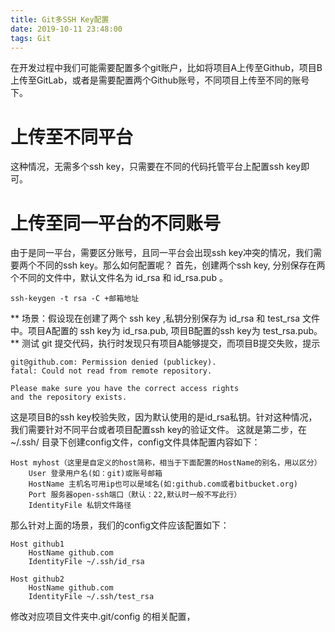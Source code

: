 ```yaml
---
title: Git多SSH Key配置
date: 2019-10-11 23:48:00
tags: Git
---
```

在开发过程中我们可能需要配置多个git账户，比如将项目A上传至Github，项目B上传至GitLab，或者是需要配置两个Github账号，不同项目上传至不同的账号下。
# 上传至不同平台
这种情况，无需多个ssh key，只需要在不同的代码托管平台上配置ssh key即可。
# 上传至同一平台的不同账号
由于是同一平台，需要区分账号，且同一平台会出现ssh key冲突的情况，我们需要两个不同的ssh key。那么如何配置呢？
首先，创建两个ssh key, 分别保存在两个不同的文件中，默认文件名为 id_rsa 和 id_rsa.pub 。
``` shell
ssh-keygen -t rsa -C +邮箱地址
``` 
** 场景：假设现在创建了两个 ssh key ,私钥分别保存为 id_rsa 和 test_rsa 文件中。项目A配置的 ssh key为 id_rsa.pub, 项目B配置的ssh key为 test_rsa.pub。**
测试 git 提交代码，执行时发现只有项目A能够提交，而项目B提交失败，提示
```
git@github.com: Permission denied (publickey).
fatal: Could not read from remote repository.

Please make sure you have the correct access rights
and the repository exists.
```
这是项目B的ssh key校验失败，因为默认使用的是id_rsa私钥。针对这种情况，我们需要针对不同平台或者项目配置ssh key的验证文件。
这就是第二步，在 ~/.ssh/ 目录下创建config文件，config文件具体配置内容如下：
```
Host myhost（这里是自定义的host简称，相当于下面配置的HostName的别名，用以区分）
    User 登录用户名(如：git)或账号邮箱
    HostName 主机名可用ip也可以是域名(如:github.com或者bitbucket.org)
    Port 服务器open-ssh端口（默认：22,默认时一般不写此行）
    IdentityFile 私钥文件路径
```
那么针对上面的场景，我们的config文件应该配置如下：
```
Host github1
    HostName github.com
    IdentityFile ~/.ssh/id_rsa

Host github2
    HostName github.com
    IdentityFile ~/.ssh/test_rsa
```
修改对应项目文件夹中.git/config 的相关配置，
